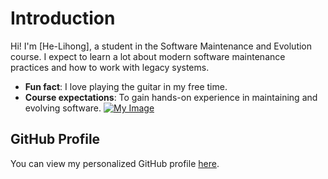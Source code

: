 # Introduction
Hi! I'm [He-Lihong], a student in the Software Maintenance 
and Evolution course. 
I expect to learn a lot about modern software maintenance 
practices and how to work with legacy systems.
- **Fun fact**: I love playing the guitar in my free time.
- **Course expectations**: To gain hands-on experience in 
maintaining and evolving software.
[![My Image](image.jpg)](https://drive.google.com/file/d/1Df5O2ro4FlumGaD2WSPpxELUmzF6EgTA/view?usp=drive_link) <!-- Link to the uploaded image -->
## GitHub Profile
You can view my personalized GitHub profile 
[here](https://github.com/HLHHYB).
